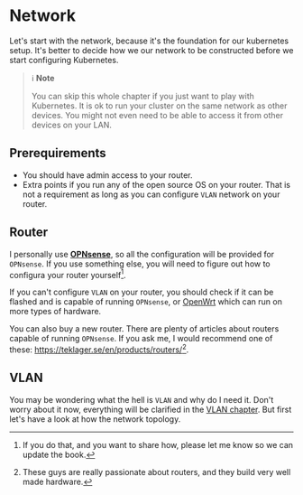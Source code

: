 # <i class="fa-solid fa-network-wired"></i> Network

Let's start with the network, because it's the foundation for our kubernetes setup. It's better to decide how we our network to be constructed before we start configuring Kubernetes.

> ℹ️ **Note**
>
> You can skip this whole chapter if you just want to play with Kubernetes. It is ok to run your cluster on the same network as other devices. You might not even need to be able to access it from other devices on your LAN.

## Prerequirements

- You should have admin access to your router.
- Extra points if you run any of the open source OS on your router. That is not a requirement as long as you can configure `VLAN` network on your router.

## Router

I personally use [**OPNsense**](https://opnsense.org/), so all the configuration will be provided for `OPNsense`. If you use something else, you will need to figure out how to configura your router yourself[^routerOS].

If you can't configure `VLAN` on your router, you should check if it can be flashed and is capable of running `OPNsense`, or [OpenWrt](https://openwrt.org/) which can run on more types of hardware.

You can also buy a new router. There are plenty of articles about routers capable of running `OPNsense`. If you ask me, I would recommend one of these: <https://teklager.se/en/products/routers/>[^teklager].

## VLAN

You may be wondering what the hell is `VLAN` and why do I need it. Don't worry about it now, everything will be clarified in the [VLAN chapter](vlan.md). But first let's have a look at how the network topology.



[^routerOS]: If you do that, and you want to share how, please let me know so we can update the book.

[^teklager]: These guys are really passionate about routers, and they build very well made hardware.

